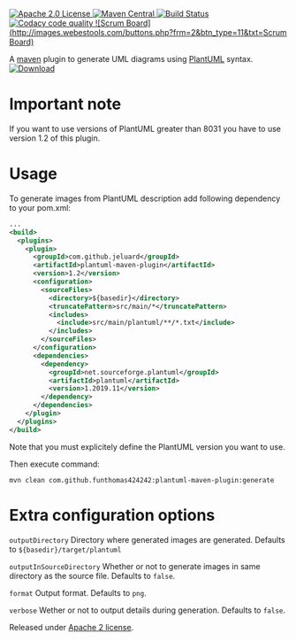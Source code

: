 [ ![Apache 2.0 License](https://img.shields.io/badge/License-Apache%202.0-blue) ](https://www.apache.org/licenses/LICENSE-2.0)
[ ![Maven Central](https://maven-badges.herokuapp.com/maven-central/com.github.funthomas424242/plantuml-maven-plugin/badge.svg?style=flat) ](https://maven-badges.herokuapp.com/maven-central/com.github.funthomas424242/plantuml-maven-plugin)
[ ![Build Status](https://travis-ci.org/FunThomas424242/rezeptsammlung.svg?branch=master) ](https://travis-ci.org/FunThomas424242/plantuml-maven-plugin)
[ ![Codacy code quality](https://api.codacy.com/project/badge/Grade/88bf76546176437ea389629a2087d1b5) ](https://www.codacy.com/app/FunThomas424242/plantuml-maven-plugin?utm_source=github.com&utm_medium=referral&utm_content=FunThomas424242/plantuml-maven-plugin&utm_campaign=Badge_Grade)
[ ![Scrum Board](http://images.webestools.com/buttons.php?frm=2&btn_type=11&txt=Scrum Board) ](https://github.com/FunThomas424242/plantuml-maven-plugin/projects/1)

A [maven](http://maven.apache.org/) plugin to generate UML diagrams using [PlantUML](http://plantuml.sourceforge.net/) syntax.
[ ![Download](https://api.bintray.com/packages/jmdesprez/maven/plantuml-maven-plugin/images/download.svg) ](https://bintray.com/jmdesprez/maven/plantuml-maven-plugin/_latestVersion)


# Important note

If you want to use versions of PlantUML greater than 8031 you have to use version 1.2 of this plugin.

# Usage

To generate images from PlantUML description add following dependency to your pom.xml:

```xml
...
<build>
  <plugins>
    <plugin>
      <groupId>com.github.jeluard</groupId>
      <artifactId>plantuml-maven-plugin</artifactId>
      <version>1.2</version>
      <configuration>
        <sourceFiles>
          <directory>${basedir}</directory>
          <truncatePattern>src/main/*</truncatePattern>
          <includes>
            <include>src/main/plantuml/**/*.txt</include>
          </includes>
        </sourceFiles>
      </configuration>
      <dependencies>
        <dependency>
          <groupId>net.sourceforge.plantuml</groupId>
          <artifactId>plantuml</artifactId>
          <version>1.2019.11</version>
        </dependency>
      </dependencies>
    </plugin>
  </plugins>
</build>
```

Note that you must explicitely define the PlantUML version you want to use.

Then execute command:

```
mvn clean com.github.funthomas424242:plantuml-maven-plugin:generate
```

# Extra configuration options

`outputDirectory` Directory where generated images are generated. Defaults to `${basedir}/target/plantuml`

`outputInSourceDirectory` Whether or not to generate images in same directory as the source file. Defaults to `false`.

`format` Output format. Defaults to `png`.

`verbose` Wether or not to output details during generation. Defaults to `false`.


Released under [Apache 2 license](http://www.apache.org/licenses/LICENSE-2.0.html).
